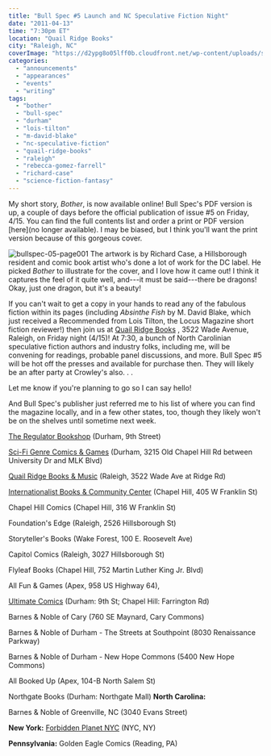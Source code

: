 ```yaml
---
title: "Bull Spec #5 Launch and NC Speculative Fiction Night"
date: "2011-04-13"
time: "7:30pm ET"
location: "Quail Ridge Books"
city: "Raleigh, NC"
coverImage: "https://d2ypg8o05lff0b.cloudfront.net/wp-content/uploads/sites/3/2011/04/bullspec-05-page001.jpg"
categories:
  - "announcements"
  - "appearances"
  - "events"
  - "writing"
tags:
  - "bother"
  - "bull-spec"
  - "durham"
  - "lois-tilton"
  - "m-david-blake"
  - "nc-speculative-fiction"
  - "quail-ridge-books"
  - "raleigh"
  - "rebecca-gomez-farrell"
  - "richard-case"
  - "science-fiction-fantasy"
---
```


My short story, _Bother_, is now available online! Bull Spec's PDF version is up, a couple of days before the official publication of issue #5 on Friday, 4/15. You can find the full contents list and order a print or PDF version [here](no longer available). I may be biased, but I think you'll want the print version because of this gorgeous cover.

![bullspec-05-page001](https://d2ypg8o05lff0b.cloudfront.net/wp-content/uploads/sites/3/2011/04/bullspec-05-page001.jpg) The artwork is by Richard Case, a Hillsborough resident and comic book artist who's done a lot of work for the DC label. He picked _Bother_ to illustrate for the cover, and I love how it came out! I think it captures the feel of it quite well, and---it must be said---there be dragons! Okay, just one dragon, but it's a beauty!

If you can't wait to get a copy in your hands to read any of the fabulous fiction within its pages (including _Absinthe Fish_ by M. David Blake, which just received a Recommended from Lois Tilton, the Locus Magazine short fiction reviewer!) then join us at [Quail Ridge Books](http://www.quailridgebooks.com/event/samuel-montgomery-blinn-more-speculative-fiction-night) , 3522 Wade Avenue, Raleigh, on Friday night (4/15)! At 7:30, a bunch of North Carolinian speculative fiction authors and industry folks, including me, will be convening for readings, probable panel discussions, and more. Bull Spec #5 will be hot off the presses and available for purchase then. They will likely be an after party at Crowley's also. . .

Let me know if you're planning to go so I can say hello!

And Bull Spec's publisher just referred me to his list of where you can find the magazine locally, and in a few other states, too, though they likely won't be on the shelves until sometime next week.

[The Regulator Bookshop](http://www.regulatorbookshop.com/) (Durham, 9th Street)

[Sci-Fi Genre Comics & Games](http://www.scifigenre.com/store/) (Durham, 3215 Old Chapel Hill Rd between University Dr and MLK Blvd)

[Quail Ridge Books & Music](http://www.quailridgebooks.com/) (Raleigh, 3522 Wade Ave at Ridge Rd)

[Internationalist Books & Community Center](http://www.internationalistbooks.org/) (Chapel Hill, 405 W Franklin St)

Chapel Hill Comics (Chapel Hill, 316 W Franklin St)

Foundation's Edge (Raleigh, 2526 Hillsborough St)

Storyteller's Books (Wake Forest, 100 E. Roosevelt Ave)

Capitol Comics (Raleigh, 3027 Hillsborough St)

Flyleaf Books (Chapel Hill, 752 Martin Luther King Jr. Blvd)

All Fun & Games (Apex, 958 US Highway 64), 

[Ultimate Comics](http://www.ultimatecomicsonline.com/) (Durham: 9th St; Chapel Hill: Farrington Rd) 

Barnes & Noble of Cary (760 SE Maynard, Cary Commons)

Barnes & Noble of Durham - The Streets at Southpoint (8030 Renaissance Parkway) 

Barnes & Noble of Durham - New Hope Commons (5400 New Hope Commons)

All Booked Up (Apex, 104-B North Salem St)

Northgate Books (Durham: Northgate Mall) **North Carolina:**

Barnes & Noble of Greenville, NC (3040 Evans Street)

**New York:** [Forbidden Planet NYC](http://www.fpnyc.com/) (NYC, NY) 

**Pennsylvania:** Golden Eagle Comics (Reading, PA)